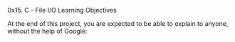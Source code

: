 0x15. C - File I/O
Learning Objectives

At the end of this project, you are expected to be able to explain to anyone, without the help of Google:
